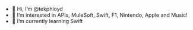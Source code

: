- 👋 Hi, I’m @tekphloyd
- 👀 I’m interested in APIs, MuleSoft, Swift, F1, Nintendo, Apple and Music!
- 🌱 I’m currently learning Swift

<!---
tekphloyd/tekphloyd is a ✨ special ✨ repository because its `README.md` (this file) appears on your GitHub profile.
You can click the Preview link to take a look at your changes.
--->
